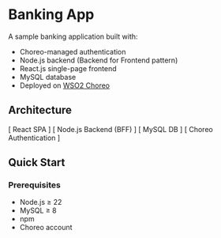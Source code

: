 # Banking App

A sample banking application built with:

- Choreo-managed authentication  
- Node.js backend (Backend for Frontend pattern)  
- React.js single-page frontend  
- MySQL database  
- Deployed on [WSO2 Choreo](https://wso2.com/choreo/)

## Architecture

[ React SPA ]  [ Node.js Backend (BFF) ]  [ MySQL DB ]  [ Choreo Authentication ]


## Quick Start

### Prerequisites

- Node.js ≥ 22  
- MySQL ≥ 8  
- npm  
- Choreo account  


